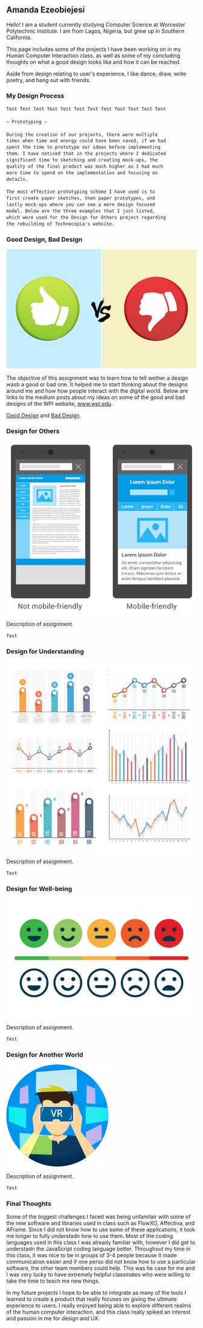 ## Amanda Ezeobiejesi

Hello! I am a student currently studying Computer Science at Worcester Polytechnic Institute. I am from Lagos, Nigeria, but grew up in Southern California.

This page includes some of the projects I have been working on in my Human Computer Interaction class, as well as some of my concluding thoughts on what a good design looks like and how it can be reached. 

Aside from design relating to user's experience, I like dance, draw, write poetry, and hang out with friends.


### My Design Process
```markdown
Test Test Test Test Test Test Test Test Test Test Test Test

~ Prototyping ~

During the creation of our projects, there were multiple 
times when time and energy could have been saved, if we had 
spent the time to prototype our ideas before implementing 
them. I have noticed that in the projects where I dedicated 
significant time to sketching and creating mock-ups, the 
quality of the final product was much higher as I had much 
more time to spend on the implementation and focusing on 
details. 

The most effective prototyping scheme I have used is to 
first create paper sketches, then paper prototypes, and 
lastly mock-ups where you can see a more design focused 
model. Below are the three examples that I just listed, 
which were used for the Design for Others project regarding 
the rebuilding of Technocopia's website. 
```

### Good Design, Bad Design
![Image](images/good-or-bad.png)

The objective of this assignment was to learn how to tell wether a design wasb a good or bad one. It helped me to start thinking about the designs around me and how how people interact with the digital world. Below are links to the medium posts about my ideas on some of the good and bad designs of the WPI website, www.wpi.edu.

[Good Design](https://medium.com/@amanda.c.eze/wpi-website-good-design-a26cd103796f) and [Bad Design](https://medium.com/@amanda.c.eze/wpi-website-bad-design-2d8abb710589).


### Design for Others
![Image](images/mobile-friendly.png)

Description of assignment.

```markdown
Test
```

### Design for Understanding
![Image](images/graphs.jpg)

Description of assignment.

```markdown
Test
```

### Design for Well-being
![Image](images/emotions.jpg)

Description of assignment.

```markdown
Test
```

### Design for Another World
![Image](images/VR.png)

Description of assignment.

```markdown
Test
```

### Final Thoughts

Some of the biggest challenges I faced was being unfamilair with some of the new software and libraries used in class such as FlowXO, Affectiva, and AFrame. Since I did not know how to use some of these applications, it took me longer to fully understadn how to use them. Most of the coding languages used in this class I was already familiar with, however I did get to understadn the JavaScript coding language better. Throughout my time in this class, it was nice to be in groups of 3-4 people because it made communication easier and if one perso did not know how to use a particular software, the other team members could help. This was he case for me and I was very lucky to have extremely helpful classmates who were willing to take the time to teach me new things. 

In my future projects I hope to be able to integrate as many of the tools I learned to create a product that really focuses on giving the ultimate experience to users. I really enjoyed being able to explore different realms of the human computer interaction, and this class really spiked an interest and passion in me for design and UX.
